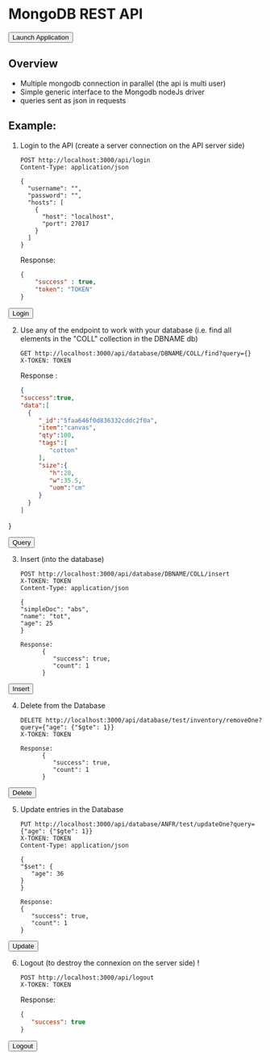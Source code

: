 
# MongoDB REST API

<a href='didact://?commandId=vscode.didact.sendNamedTerminalAString&text=T1$$cd MongoDB-Node-App/Sample-Application-2 %26%26 npm start' title='Launch'><button class="button1">Launch Application</button></a>

## Overview

* Multiple mongodb connection in parallel (the api is multi user) 
* Simple generic interface to the Mongodb nodeJs driver
* queries sent as json in requests

## Example:

1. Login to the API (create a server connection on the API server side)

    ```
    POST http://localhost:3000/api/login
    Content-Type: application/json
    
    {
      "username": "",
      "password": "",
      "hosts": [
        {
          "host": "localhost",
          "port": 27017
        }
      ]
    }

    ```
    Response:
    ```json
    {
        "success" : true,
        "token": "TOKEN"
    } 
    ```

    
<a href='didact://?commandId=vscode.didact.sendNamedTerminalAString&text=T2$$curl %2D%2Dheader "Content%2DType: application/json" %2D%2Drequest POST %2D%2Ddata %27%7B"username"%3A"","password"%3A"","hosts"%3A%5B%7B"host"%3A"a079e195a0638452a970fcf120de033c-1333340820.us-west-2.elb.amazonaws.com","port"%3A 27017%7D%5D%7D%27 http%3A%2F%2Flocalhost%3A3000%2Fapi%2Flogin %2D%2Dsilent %7C export token%3D%60sed%20-e%20%27s%2F%5E.%2A%22token%22%3A%22%5C%28%5B%5E%22%5D%2A%5C%29%22.%2A%24%2F%5C1%2F%27%20%60 %26%26 if%20%5B%5B%20%24token%5B1%5D%20%3D%3D%20%22%7B%22%20%5D%5D%3B%20then%20echo%20%27Failure in Logging in%27%3B%20else%20echo%20%27Login Success%27%3B%20fi' title='Launch'><button class="button1">Login</button></a>

2. Use any of the endpoint to work with your database (i.e. find all elements in the "COLL" collection in the DBNAME db)

    ```
    GET http://localhost:3000/api/database/DBNAME/COLL/find?query={}
    X-TOKEN: TOKEN
    ```
    Response : 
    ```json
    {
   "success":true,
   "data":[
      {
         "_id":"5faa646f0d836332cddc2f0a",
         "item":"canvas",
         "qty":100,
         "tags":[
            "cotton"
         ],
         "size":{
            "h":28,
            "w":35.5,
            "uom":"cm"
         }
      }
   ]
}

   
<a href='didact://?commandId=vscode.didact.sendNamedTerminalAString&text=T2$$curl -g --header "X-TOKEN: $token" --request GET  %27http://localhost:3000/api/database/test/inventory/find?query={}%27' title='Launch'><button class="button1">Query</button></a>

3. Insert (into the database)

      ```
      POST http://localhost:3000/api/database/DBNAME/COLL/insert
      X-TOKEN: TOKEN
      Content-Type: application/json

      {
      "simpleDoc": "abs",
      "name": "tot",
      "age": 25
      }

      Response:
            {
               "success": true,
               "count": 1
            }

      ```

<a href='didact://?commandId=vscode.didact.sendNamedTerminalAString&text=T2$$curl %2DH "Content%2DType: application/json" %2DH "X-TOKEN: $token" %2D%2Drequest POST %2D%2Ddata %27%7B"simpleDoc"%3A"doc","name"%3A"name","age"%3A"25"%7D%27 http%3A%2F%2Flocalhost%3A3000%2Fapi%2Fdatabase%2Ftest%2Finventory%2Finsert' title='Launch'><button class="button1">Insert</button></a>


4. Delete from the Database

      ```
      DELETE http://localhost:3000/api/database/test/inventory/removeOne?query={"age": {"$gte": 1}}
      X-TOKEN: TOKEN

      Response:
            {
               "success": true,
               "count": 1
            }

      ```

<a href='didact://?commandId=vscode.didact.sendNamedTerminalAString&text=T2$$curl %2DH "X-TOKEN: $token" %2D%2Drequest DELETE %27http%3A%2F%2Flocalhost%3A3000%2Fapi%2Fdatabase%2Ftest%2Finventory%2FremoveOne%3Fquery%3D%7B%22age%22%3A%20%7B%22%24gte%22%3A%2025%7D%7D%27' title='Launch'><button class="button1">Delete</button></a>


5. Update entries in the Database

      ```
      PUT http://localhost:3000/api/database/ANFR/test/updateOne?query={"age": {"$gte": 1}}
      X-TOKEN: TOKEN
      Content-Type: application/json

      {
      "$set": {
         "age": 36
      }
      }

      Response:
      {
         "success": true,
         "count": 1
      }

      ```

<a href='didact://?commandId=vscode.didact.sendNamedTerminalAString&text=T2$$curl %2DH "Content%2DType: application/json" %2DH "X-TOKEN: $token" %2D%2Drequest PUT %2D%2Ddata %27%7B%22%24set%22%3A%20%7B%22age%22%3A%2056%7D%7D%27 http%3A%2F%2Flocalhost%3A3000%2Fapi%2Fdatabase%2Ftest%2Finventory%2FupdateOne%3Fquery%3D%7B%22age%22%3A%20%7B%22%24gte%22%3A%208%7D%7D' title='Launch'><button class="button1">Update</button></a>


6. Logout (to destroy the connexion on the server side) ! 

    ```
    POST http://localhost:3000/api/logout
    X-TOKEN: TOKEN
    ```
   
   Response: 
    ```json
    {
       "success": true
    }
    ```

<a href='didact://?commandId=vscode.didact.sendNamedTerminalAString&text=T2$$curl %2Dg %2D%2Dheader "X-TOKEN: $token" %2D%2Drequest POST  %27http%3A%2F%2Flocalhost%3A3000%2Fapi%2Flogout%27$$cat token' title='Launch'><button class="button1">Logout</button></a>
